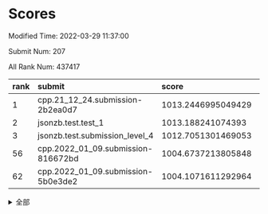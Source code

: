 # Scores

Modified Time: 2022-03-29 11:37:00

Submit Num: 207

All Rank Num: 437417

| rank |               submit               |       score        |       sigma        | pk_num |
| :--- | :--------------------------------- | :----------------- | :----------------- | :----- |
| 1    | cpp.21_12_24.submission-2b2ea0d7   | 1013.2446995049429 | 0.7823558776359948 | 8458   |
| 2    | jsonzb.test.test_1                 | 1013.188241074393  | 0.83365505960588   | 8456   |
| 3    | jsonzb.test.submission_level_4     | 1012.7051301469053 | 0.8127173291760593 | 8451   |
| 56   | cpp.2022_01_09.submission-816672bd | 1004.6737213805848 | 0.7092130551752561 | 8451   |
| 62   | cpp.2022_01_09.submission-5b0e3de2 | 1004.1071611292964 | 0.7161804868886185 | 8445   |


<details>
<summary>全部</summary>

| rank |                 submit                 |       score        |       sigma        | pk_num |
| :--- | :------------------------------------- | :----------------- | :----------------- | :----- |
| 1    | cpp.21_12_24.submission-2b2ea0d7       | 1013.2446995049429 | 0.7823558776359948 | 8458   |
| 2    | jsonzb.test.test_1                     | 1013.188241074393  | 0.83365505960588   | 8456   |
| 3    | jsonzb.test.submission_level_4         | 1012.7051301469053 | 0.8127173291760593 | 8451   |
| 4    | gobigger.level_3.submission_level_3_8  | 1012.1212945078729 | 0.7830351204906472 | 8447   |
| 5    | gobigger.level_3.submission_level_3_42 | 1011.5448629706044 | 0.7773740712981306 | 8454   |
| 6    | gobigger.level_3.submission_level_3_16 | 1011.0788975992537 | 0.7687193915647538 | 8448   |
| 7    | gobigger.level_3.submission_level_3_37 | 1011.0199402644931 | 0.7586260866353599 | 8455   |
| 8    | gobigger.level_3.submission_level_3_25 | 1010.9687817482035 | 0.7644579985263396 | 8450   |
| 9    | gobigger.level_3.submission_level_3_17 | 1010.9454605925322 | 0.7628059546105709 | 8452   |
| 10   | gobigger.level_3.submission_level_3_47 | 1010.9296025449216 | 0.7653712338289821 | 8450   |
| 11   | gobigger.level_3.submission_level_3_43 | 1010.9271823181505 | 0.7995357234868843 | 8451   |
| 12   | gobigger.level_3.submission_level_3_34 | 1010.8579541709404 | 0.7918605418731623 | 8454   |
| 13   | gobigger.level_3.submission_level_3_5  | 1010.6528061325191 | 0.7540014504632249 | 8453   |
| 14   | gobigger.level_3.submission_level_3_20 | 1010.6038848051844 | 0.7707371106046931 | 8453   |
| 15   | gobigger.level_3.submission_level_3_40 | 1010.5571492930718 | 0.7931953764629679 | 8450   |
| 16   | gobigger.level_3.submission_level_3_6  | 1010.5190460627109 | 0.8014991787019976 | 8450   |
| 17   | gobigger.level_3.submission_level_3_31 | 1010.4638029884082 | 0.7630003636722839 | 8454   |
| 18   | gobigger.level_3.submission_level_3_11 | 1010.4600674502082 | 0.7633744702269732 | 8448   |
| 19   | gobigger.level_3.submission_level_3_18 | 1010.4439261414117 | 0.7439669444391926 | 8453   |
| 20   | gobigger.level_3.submission_level_3_48 | 1010.4228139243398 | 0.7655316000704702 | 8452   |
| 21   | gobigger.level_3.submission_level_3_13 | 1010.4012552597193 | 0.7921789570290841 | 8447   |
| 22   | gobigger.level_3.submission_level_3_46 | 1010.321860132399  | 0.7913795265951812 | 8454   |
| 23   | gobigger.level_3.submission_level_3_29 | 1010.3089900019854 | 0.7542324438744737 | 8448   |
| 24   | gobigger.level_3.submission_level_3_4  | 1010.2822051555048 | 0.7789548670601112 | 8459   |
| 25   | gobigger.level_3.submission_level_3_24 | 1010.2347212673117 | 0.741592331054193  | 8449   |
| 26   | gobigger.level_3.submission_level_3_15 | 1010.2340279737969 | 0.7401395615553206 | 8453   |
| 27   | gobigger.level_3.submission_level_3_22 | 1010.1918775804365 | 0.7454007159531522 | 8452   |
| 28   | gobigger.level_3.submission_level_3_3  | 1010.1377846718987 | 0.7844125146355483 | 8456   |
| 29   | gobigger.level_3.submission_level_3_27 | 1010.1276086026412 | 0.7707745819456114 | 8455   |
| 30   | gobigger.level_3.submission_level_3_9  | 1010.1059431540982 | 0.7702987143739819 | 8448   |
| 31   | gobigger.level_3.submission_level_3_14 | 1010.0741113688389 | 0.7757431873885277 | 8457   |
| 32   | gobigger.level_3.submission_level_3_44 | 1010.061567648268  | 0.7436453569666778 | 8452   |
| 33   | gobigger.level_3.submission_level_3_0  | 1010.0592366953405 | 0.7593812700221836 | 8457   |
| 34   | gobigger.level_3.submission_level_3_45 | 1010.0039175305329 | 0.7537052122375919 | 8443   |
| 35   | gobigger.level_3.submission_level_3_10 | 1009.9690746628993 | 0.768692788045809  | 8452   |
| 36   | gobigger.level_3.submission_level_3_19 | 1009.9032817096629 | 0.7548937312512518 | 8452   |
| 37   | gobigger.level_3.submission_level_3_12 | 1009.8689047591565 | 0.7704545997473046 | 8452   |
| 38   | gobigger.level_3.submission_level_3_33 | 1009.5602688702141 | 0.7525618069942865 | 8451   |
| 39   | gobigger.level_3.submission_level_3_39 | 1009.5068919231727 | 0.7283247711191582 | 8454   |
| 40   | gobigger.level_3.submission_level_3_41 | 1009.4840132964246 | 0.7445727380379942 | 8453   |
| 41   | gobigger.level_3.submission_level_3_28 | 1009.4632567742034 | 0.7517407488572562 | 8456   |
| 42   | gobigger.level_3.submission_level_3_30 | 1009.3761446729088 | 0.7475586709661024 | 8451   |
| 43   | gobigger.level_3.submission_level_3_23 | 1009.2322213049832 | 0.7376115969519818 | 8450   |
| 44   | gobigger.level_3.submission_level_3_2  | 1009.2067860511157 | 0.7434117308993453 | 8453   |
| 45   | gobigger.level_3.submission_level_3_7  | 1008.9996626529611 | 0.761184467861739  | 8451   |
| 46   | gobigger.level_3.submission_level_3_1  | 1008.9942965610747 | 0.7612380486149505 | 8453   |
| 47   | gobigger.level_3.submission_level_3_35 | 1008.8474237184206 | 0.7379788376171138 | 8455   |
| 48   | gobigger.level_3.submission_level_3_26 | 1008.5424364034325 | 0.7449030584700087 | 8453   |
| 49   | gobigger.level_3.submission_level_3_32 | 1008.3643916284325 | 0.7467672710101316 | 8453   |
| 50   | gobigger.level_3.submission_level_3_49 | 1008.3546096146131 | 0.7440030839639158 | 8457   |
| 51   | gobigger.level_3.submission_level_3_36 | 1007.9905508015735 | 0.7256223793909985 | 8452   |
| 52   | gobigger.level_3.submission_level_3_38 | 1007.899473472947  | 0.7241601802592327 | 8455   |
| 53   | gobigger.level_3.submission_level_3_21 | 1006.8359841065114 | 0.7337552109068688 | 8452   |
| 54   | gobigger.level_1.submission_level_1_42 | 1004.9514381007621 | 0.7144291638088944 | 8452   |
| 55   | gobigger.level_1.submission_level_1_1  | 1004.8880568857024 | 0.7140914751536201 | 8455   |
| 56   | cpp.2022_01_09.submission-816672bd     | 1004.6737213805848 | 0.7092130551752561 | 8451   |
| 57   | gobigger.level_1.submission_level_1_43 | 1004.5792532657647 | 0.7204331041561658 | 8456   |
| 58   | gobigger.level_1.submission_level_1_24 | 1004.437791673429  | 0.7334506376283204 | 8454   |
| 59   | gobigger.level_1.submission_level_1_41 | 1004.3799606042624 | 0.7223639674149108 | 8453   |
| 60   | gobigger.level_1.submission_level_1_45 | 1004.2433916542673 | 0.7288574180578289 | 8454   |
| 61   | gobigger.level_1.submission_level_1_37 | 1004.1099651673858 | 0.7087518472600531 | 8451   |
| 62   | cpp.2022_01_09.submission-5b0e3de2     | 1004.1071611292964 | 0.7161804868886185 | 8445   |
| 63   | gobigger.level_1.submission_level_1_48 | 1004.0355439757355 | 0.718846859734384  | 8454   |
| 64   | gobigger.level_1.submission_level_1_47 | 1004.009637494464  | 0.725668168590735  | 8453   |
| 65   | gobigger.level_1.submission_level_1_6  | 1003.9888405393564 | 0.7182491242120884 | 8452   |
| 66   | gobigger.level_1.submission_level_1_0  | 1003.9756351641815 | 0.7085191902642354 | 8454   |
| 67   | gobigger.level_1.submission_level_1_34 | 1003.9698886823983 | 0.7205917663530997 | 8452   |
| 68   | gobigger.level_1.submission_level_1_46 | 1003.8537464067134 | 0.7193052774829273 | 8451   |
| 69   | gobigger.level_1.submission_level_1_13 | 1003.666454951695  | 0.7163496559340965 | 8451   |
| 70   | gobigger.level_1.submission_level_1_21 | 1003.6244945124241 | 0.7174852399778343 | 8449   |
| 71   | gobigger.level_1.submission_level_1_4  | 1003.5921449501583 | 0.7193376901263551 | 8455   |
| 72   | gobigger.level_1.submission_level_1_26 | 1003.5677320294823 | 0.7108983111652276 | 8451   |
| 73   | gobigger.level_1.submission_level_1_20 | 1003.4680503138502 | 0.724778244095976  | 8456   |
| 74   | gobigger.level_1.submission_level_1_33 | 1003.4211238030873 | 0.7157951449069119 | 8455   |
| 75   | gobigger.level_1.submission_level_1_5  | 1003.4198439880579 | 0.7116728867970249 | 8454   |
| 76   | gobigger.level_1.submission_level_1_31 | 1003.4169542250578 | 0.7121161236536789 | 8445   |
| 77   | gobigger.level_1.submission_level_1_27 | 1003.4129668773314 | 0.7191222798150241 | 8446   |
| 78   | gobigger.level_1.submission_level_1_49 | 1003.3460082487355 | 0.7141042390255934 | 8448   |
| 79   | gobigger.level_1.submission_level_1_23 | 1003.3045333534069 | 0.7151830006530667 | 8454   |
| 80   | gobigger.level_1.submission_level_1_28 | 1003.2869087190151 | 0.7228014851672542 | 8450   |
| 81   | gobigger.level_1.submission_level_1_35 | 1003.2596796171637 | 0.7092083831407572 | 8453   |
| 82   | gobigger.level_1.submission_level_1_15 | 1003.1889950115863 | 0.721157669583462  | 8453   |
| 83   | gobigger.level_1.submission_level_1_25 | 1003.1883037080404 | 0.7134780685861103 | 8452   |
| 84   | gobigger.level_1.submission_level_1_40 | 1003.1044995384158 | 0.7099645697774094 | 8449   |
| 85   | gobigger.level_1.submission_level_1_10 | 1003.0490062602767 | 0.7148005791385404 | 8448   |
| 86   | gobigger.level_1.submission_level_1_7  | 1003.0365079020488 | 0.7247385805112806 | 8456   |
| 87   | gobigger.level_1.submission_level_1_17 | 1003.0302621587048 | 0.7265611367912823 | 8453   |
| 88   | gobigger.level_1.submission_level_1_18 | 1002.9570837534111 | 0.7129387136867963 | 8449   |
| 89   | gobigger.level_1.submission_level_1_44 | 1002.9181925119639 | 0.7000479671258456 | 8455   |
| 90   | gobigger.level_1.submission_level_1_32 | 1002.7964044515954 | 0.7159852316320949 | 8456   |
| 91   | gobigger.level_1.submission_level_1_16 | 1002.7634526015793 | 0.7019429509916083 | 8453   |
| 92   | gobigger.level_1.submission_level_1_29 | 1002.7159440230231 | 0.7154726178832467 | 8452   |
| 93   | gobigger.level_1.submission_level_1_36 | 1002.689852840864  | 0.7174700656888219 | 8446   |
| 94   | gobigger.level_1.submission_level_1_39 | 1002.6709679398037 | 0.7078110051629359 | 8453   |
| 95   | gobigger.level_1.submission_level_1_8  | 1002.6471711867841 | 0.7196806298300857 | 8457   |
| 96   | gobigger.level_1.submission_level_1_22 | 1002.5357663149405 | 0.7052006724784149 | 8452   |
| 97   | gobigger.level_1.submission_level_1_19 | 1002.3849436372591 | 0.7063914658476012 | 8454   |
| 98   | gobigger.level_1.submission_level_1_2  | 1002.3617804277856 | 0.7084113757541036 | 8454   |
| 99   | gobigger.level_1.submission_level_1_14 | 1002.3304221643106 | 0.7140596536386988 | 8453   |
| 100  | gobigger.level_1.submission_level_1_11 | 1002.3050301054438 | 0.7148245196356998 | 8452   |
| 101  | gobigger.level_1.submission_level_1_3  | 1002.2945852579934 | 0.7133583006359941 | 8451   |
| 102  | gobigger.level_1.submission_level_1_30 | 1002.2354395274988 | 0.7159997594376553 | 8456   |
| 103  | gobigger.level_1.submission_level_1_12 | 1002.114349035562  | 0.7229111417974017 | 8454   |
| 104  | gobigger.level_1.submission_level_1_9  | 1001.8557625533774 | 0.7028042000961712 | 8452   |
| 105  | gobigger.level_1.submission_level_1_38 | 1001.4572088395877 | 0.7123834482029039 | 8450   |
| 106  | gobigger.random.submission_random_40   | 998.2465327119775  | 0.7069070515202154 | 8451   |
| 107  | gobigger.random.submission_random_27   | 997.0351153551519  | 0.6988180717675564 | 8456   |
| 108  | gobigger.random.submission_random_20   | 996.9598536859409  | 0.7064086368494636 | 8455   |
| 109  | gobigger.random.submission_random_41   | 996.9227496380721  | 0.7063001842003639 | 8452   |
| 110  | gobigger.random.submission_random_22   | 996.8675360255268  | 0.7093872087501608 | 8455   |
| 111  | gobigger.random.submission_random_39   | 996.7280332868933  | 0.720022644080413  | 8456   |
| 112  | gobigger.random.submission_random_4    | 996.5741913798626  | 0.7135717492481893 | 8449   |
| 113  | gobigger.random.submission_random_3    | 996.5359021491727  | 0.7189458865466894 | 8459   |
| 114  | gobigger.random.submission_random_44   | 996.4302938936245  | 0.712362766200434  | 8452   |
| 115  | gobigger.random.submission_random_33   | 996.4246994189231  | 0.7063861191375719 | 8450   |
| 116  | gobigger.random.submission_random_6    | 996.3892842834591  | 0.7155079428218861 | 8454   |
| 117  | gobigger.random.submission_random_37   | 996.3741842875178  | 0.7131097163908214 | 8454   |
| 118  | gobigger.random.submission_random_26   | 996.3559127756457  | 0.7020779040097838 | 8455   |
| 119  | gobigger.random.submission_random_11   | 996.3109710755906  | 0.7124399180128967 | 8455   |
| 120  | gobigger.random.submission_random_9    | 996.2440804125197  | 0.7018588001614876 | 8450   |
| 121  | gobigger.random.submission_random_18   | 996.1854112779092  | 0.7055905277393579 | 8455   |
| 122  | gobigger.random.submission_random_48   | 996.1151742873601  | 0.708530987675526  | 8453   |
| 123  | gobigger.random.submission_random_38   | 996.1136655848214  | 0.727747856468186  | 8453   |
| 124  | gobigger.random.submission_random_43   | 996.090914157537   | 0.7149295131390042 | 8450   |
| 125  | gobigger.random.submission_random_46   | 996.0329478520883  | 0.7079015821462408 | 8453   |
| 126  | gobigger.random.submission_random_19   | 996.0187339374288  | 0.6977660315061605 | 8453   |
| 127  | gobigger.random.submission_random_49   | 995.9649311929089  | 0.7036195246896126 | 8450   |
| 128  | gobigger.random.submission_random_30   | 995.9605051593636  | 0.7068191721345274 | 8454   |
| 129  | gobigger.random.submission_random_7    | 995.9418955422354  | 0.7121269354305987 | 8454   |
| 130  | gobigger.random.submission_random_12   | 995.9285428287095  | 0.7044695536391454 | 8457   |
| 131  | gobigger.random.submission_random_32   | 995.9163996981026  | 0.717470423469923  | 8453   |
| 132  | gobigger.random.submission_random_0    | 995.8600521296092  | 0.7107195320613306 | 8450   |
| 133  | gobigger.random.submission_random_31   | 995.848787762386   | 0.7151807242931171 | 8455   |
| 134  | gobigger.random.submission_random_8    | 995.835803614325   | 0.7034778176885873 | 8448   |
| 135  | gobigger.random.submission_random_13   | 995.8069669696417  | 0.7096849301275618 | 8449   |
| 136  | gobigger.random.submission_random_36   | 995.789424066511   | 0.7024393276129962 | 8450   |
| 137  | gobigger.random.submission_random_29   | 995.7618765223818  | 0.7134575397230181 | 8453   |
| 138  | gobigger.random.submission_random_24   | 995.7267221162482  | 0.7024993771310921 | 8457   |
| 139  | gobigger.random.submission_random_16   | 995.7194296885216  | 0.7086913949052003 | 8450   |
| 140  | gobigger.random.submission_random_2    | 995.712443939636   | 0.7037576135740774 | 8455   |
| 141  | gobigger.random.submission_random_45   | 995.655065142462   | 0.7089389676607917 | 8455   |
| 142  | gobigger.random.submission_random_5    | 995.5976841975546  | 0.7131357947514795 | 8453   |
| 143  | gobigger.random.submission_random_10   | 995.4890416727254  | 0.7117554349505987 | 8455   |
| 144  | gobigger.random.submission_random_21   | 995.3737151110697  | 0.706158737714619  | 8451   |
| 145  | gobigger.random.submission_random_1    | 995.3027864939346  | 0.717443384681962  | 8451   |
| 146  | gobigger.random.submission_random_17   | 995.2935274099343  | 0.7096302327029917 | 8452   |
| 147  | gobigger.random.submission_random_47   | 995.2818899256171  | 0.7149650666269072 | 8449   |
| 148  | gobigger.random.submission_random_42   | 995.2576476911396  | 0.7096600227016778 | 8449   |
| 149  | gobigger.random.submission_random_25   | 995.2326254498954  | 0.7274190039671175 | 8454   |
| 150  | gobigger.random.submission_random_28   | 995.1563534293306  | 0.6990208068641088 | 8457   |
| 151  | gobigger.random.submission_random_15   | 995.1547347745235  | 0.7189849973498766 | 8452   |
| 152  | gobigger.random.submission_random_35   | 995.1398142967869  | 0.7192576510799493 | 8456   |
| 153  | gobigger.level_2.submission_level_2_1  | 995.1196772092254  | 0.7331822692926664 | 8452   |
| 154  | gobigger.random.submission_random_34   | 994.8650809245113  | 0.6964112640766839 | 8453   |
| 155  | gobigger.random.submission_random_14   | 994.7477470224952  | 0.7229115607088028 | 8456   |
| 156  | gobigger.random.submission_random_23   | 994.7035561158464  | 0.6990622472407055 | 8450   |
| 157  | gobigger.level_2.submission_level_2_6  | 994.5994198446584  | 0.7272379582375069 | 8449   |
| 158  | gobigger.level_2.submission_level_2_42 | 994.2072383844303  | 0.7224575656932001 | 8452   |
| 159  | gobigger.level_2.submission_level_2_27 | 993.8369945345723  | 0.7395279440032584 | 8449   |
| 160  | gobigger.level_2.submission_level_2_37 | 993.6992459318915  | 0.7214607512128706 | 8450   |
| 161  | gobigger.level_2.submission_level_2_40 | 993.6677301357664  | 0.7299560367564248 | 8455   |
| 162  | gobigger.level_2.submission_level_2_34 | 993.6557164358996  | 0.7292975113816038 | 8450   |
| 163  | gobigger.level_2.submission_level_2_23 | 993.2888995028201  | 0.7377237230651591 | 8457   |
| 164  | gobigger.level_2.submission_level_2_8  | 993.183174758765   | 0.7336021900152656 | 8456   |
| 165  | gobigger.level_2.submission_level_2_2  | 993.1468192832458  | 0.742803416928965  | 8457   |
| 166  | gobigger.level_2.submission_level_2_12 | 993.1404829309821  | 0.7273378034397512 | 8446   |
| 167  | gobigger.level_2.submission_level_2_0  | 993.0951488245596  | 0.737577589781945  | 8456   |
| 168  | gobigger.level_2.submission_level_2_7  | 993.0184489797699  | 0.7362458472999277 | 8446   |
| 169  | gobigger.level_2.submission_level_2_30 | 992.9468372221025  | 0.7349118402511549 | 8454   |
| 170  | gobigger.level_2.submission_level_2_21 | 992.8216094539048  | 0.7240368516773206 | 8455   |
| 171  | gobigger.level_2.submission_level_2_24 | 992.704529688577   | 0.7420865195001013 | 8453   |
| 172  | gobigger.level_2.submission_level_2_18 | 992.7008289305339  | 0.7525426381574478 | 8456   |
| 173  | gobigger.level_2.submission_level_2_49 | 992.6817381620134  | 0.7455299124770843 | 8453   |
| 174  | gobigger.level_2.submission_level_2_4  | 992.650960594332   | 0.7439185308126435 | 8453   |
| 175  | gobigger.level_2.submission_level_2_19 | 992.5873121660735  | 0.741327022751401  | 8454   |
| 176  | gobigger.level_2.submission_level_2_20 | 992.5862313276879  | 0.7428726227270445 | 8455   |
| 177  | gobigger.level_2.submission_level_2_22 | 992.5384998509528  | 0.7417319111202774 | 8451   |
| 178  | gobigger.level_2.submission_level_2_46 | 992.5333277015862  | 0.7305382728040782 | 8449   |
| 179  | gobigger.level_2.submission_level_2_36 | 992.5257294603716  | 0.73811592612057   | 8448   |
| 180  | gobigger.level_2.submission_level_2_28 | 992.374572844941   | 0.741402487474305  | 8453   |
| 181  | gobigger.level_2.submission_level_2_43 | 992.3580640423843  | 0.7387531591980038 | 8456   |
| 182  | gobigger.level_2.submission_level_2_14 | 992.3118056380179  | 0.7358943731398697 | 8447   |
| 183  | gobigger.level_2.submission_level_2_39 | 992.2847046116606  | 0.7319900602839076 | 8452   |
| 184  | gobigger.level_2.submission_level_2_31 | 992.2677562667736  | 0.7360910116019228 | 8451   |
| 185  | gobigger.level_2.submission_level_2_9  | 992.1602503291367  | 0.7468105665050241 | 8450   |
| 186  | gobigger.level_2.submission_level_2_35 | 992.1296038278135  | 0.7319288238751038 | 8452   |
| 187  | gobigger.level_2.submission_level_2_44 | 992.073900754887   | 0.7290697020764995 | 8452   |
| 188  | gobigger.level_2.submission_level_2_16 | 991.9087752319834  | 0.7446824091805774 | 8452   |
| 189  | gobigger.level_2.submission_level_2_15 | 991.9032862305702  | 0.7476476108561277 | 8458   |
| 190  | gobigger.level_2.submission_level_2_13 | 991.8856370174507  | 0.7571949794377714 | 8456   |
| 191  | gobigger.level_2.submission_level_2_47 | 991.8031901582605  | 0.7452208299662181 | 8456   |
| 192  | gobigger.level_2.submission_level_2_11 | 991.7316586367527  | 0.7363653662337554 | 8452   |
| 193  | gobigger.level_2.submission_level_2_38 | 991.4692272297909  | 0.7485913464450542 | 8456   |
| 194  | gobigger.level_2.submission_level_2_25 | 991.4278311508342  | 0.7460690244211853 | 8452   |
| 195  | gobigger.level_2.submission_level_2_33 | 991.2748351374329  | 0.7543557509562888 | 8456   |
| 196  | gobigger.level_2.submission_level_2_45 | 991.2415201958431  | 0.7413618365865146 | 8451   |
| 197  | gobigger.level_2.submission_level_2_5  | 991.2336323779864  | 0.7640348101913359 | 8450   |
| 198  | gobigger.level_2.submission_level_2_41 | 991.2015705392835  | 0.7708471670478351 | 8451   |
| 199  | gobigger.level_2.submission_level_2_26 | 990.8864982878313  | 0.7440086886249084 | 8454   |
| 200  | gobigger.level_2.submission_level_2_48 | 990.7525701382492  | 0.7610522034571071 | 8454   |
| 201  | gobigger.level_2.submission_level_2_10 | 990.6751973524351  | 0.7711012291039292 | 8454   |
| 202  | gobigger.level_2.submission_level_2_32 | 990.6667048907184  | 0.7894310582334427 | 8449   |
| 203  | gobigger.level_2.submission_level_2_29 | 990.4440092716161  | 0.7727830373766895 | 8455   |
| 204  | gobigger.level_2.submission_level_2_3  | 989.881707231767   | 0.7698188644753495 | 8456   |
| 205  | gobigger.level_2.submission_level_2_17 | 989.6303323789167  | 0.7761286184135766 | 8454   |
| 206  | gobigger.none.submission_none_0        | 978.6342930502682  | 1.1787484919961104 | 8447   |
| 207  | gobigger.none.submission_none_1        | 976.4214342408865  | 1.3634352226731565 | 8453   |

</details>